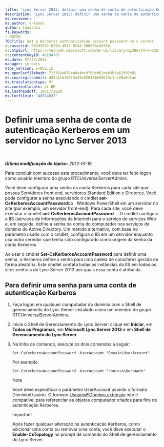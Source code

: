 ```yaml
---
title: 'Lync Server 2013: definir uma senha de conta de autenticação Kerberos em um servidor'
description: 'Lync Server 2013: definir uma senha de conta de autenticação Kerberos em um servidor.'
ms.reviewer: ''
ms.author: v-lanac
author: lanachin
f1.keywords:
- NOCSH
TOCTitle: Set a Kerberos authentication account password on a server
ms:assetid: 902d3292-678d-4512-9248-586053cb638b
ms:mtpsurl: https://technet.microsoft.com/en-us/library/Gg398734(v=OCS.15)
ms:contentKeyID: 48184787
ms.date: 07/23/2014
manager: serdars
mtps_version: v=OCS.15
ms.openlocfilehash: 723392e670ca0b4bc9796cd62dab3b1a61f99dd1
ms.sourcegitcommit: d42a21b194f4a45e828188e04b25c1ce28a5d1ae
ms.translationtype: MT
ms.contentlocale: pt-BR
ms.lasthandoff: 10/17/2020
ms.locfileid: "48574837"
---
```

# <a name="set-a-kerberos-authentication-account-password-on-a-server-in-lync-server-2013"></a>Definir uma senha de conta de autenticação Kerberos em um servidor no Lync Server 2013

<div data-xmlns="http://www.w3.org/1999/xhtml">

<div class="topic" data-xmlns="http://www.w3.org/1999/xhtml" data-msxsl="urn:schemas-microsoft-com:xslt" data-cs="https://msdn.microsoft.com/">

<div data-asp="https://msdn2.microsoft.com/asp">



</div>

<div id="mainSection">

<div id="mainBody">

<span> </span>

_**Última modificação do tópico:** 2012-01-16_

Para concluir com sucesso este procedimento, você deve ter feito logon como usuário membro do grupo RTCUniversalServerAdmins.

Você deve configurar uma senha na conta Kerberos para cada site que possua Servidores front end, servidores Standard Edition e Diretores. Você pode configurar a senha executando o cmdlet **set-CsKerberosAccountPassword**do   Windows PowerShell em um servidor no site (por exemplo, um servidor front-end). Para cada site, você deve executar o cmdlet **set-CsKerberosAccountPassword**   . O cmdlet configura o IIS (serviços de informações da Internet) para o serviço de serviços Web e, em seguida, define a senha na conta do computador nos serviços de domínio do Active Directory. Um método alternativo, com base no parâmetro usado com o cmdlet, configura o IIS em um servidor enquanto usa outro servidor que tenha sido configurado como origem da senha da conta Kerberos.

Ao usar o cmdlet **Set-CsKerberosAccountPassword** para definir uma senha, o Kerberos define a senha para uma cadeia de caracteres gerada de forma aleatória. Este cmdlet contata todas as instâncias do IIS em todos os sites centrais do Lync Server 2013 aos quais essa conta é atribuída.

<div>

## <a name="to-set-a-password-for-a-kerberos-authentication-account"></a>Para definir uma senha para uma conta de autenticação Kerberos

1.  Faça logon em qualquer computador do domínio com o Shell de gerenciamento do Lync Server instalado como um membro do grupo RTCUniversalServerAdmins.

2.  Inicie o Shell de Gerenciamento do Lync Server: clique em **Iniciar**, em **Todos os Programas**, em **Microsoft Lync Server 2013** e em **Shell de Gerenciamento do Lync Server**.

3.  Na linha de comando, execute os dois comandos a seguir:
    
        Set-CsKerberosAccountPassword -UserAccount "Domain\UserAccount"
    
    Por exemplo:
    
        Set-CsKerberosAccountPassword -UserAccount "contoso\KerbAuth"
    
    <div>
    

    > [!NOTE]  
    > Você deve especificar o parâmetro UserAccount usando o formato Domínio\Usuário. O formato Usuário@Domínio.extensão não é compatível para referenciar os objetos computador criados para fins de autenticação Kerberos.

    
    </div>
    
    <div>
    

    > [!IMPORTANT]  
    > Após fazer qualquer alteração na autenticação Kerberos, como adicionar uma conta ou remover uma conta, você deve executar o <STRONG>Enable-CsTopology</STRONG> no prompt de comando do Shell de gerenciamento do Lync Server.

    
    </div>

</div>

</div>

<span> </span>

</div>

</div>

</div>

